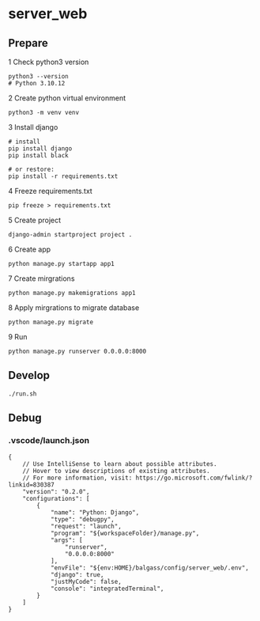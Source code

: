 # server_web

## Prepare

1 Check python3 version

```
python3 --version
# Python 3.10.12
```

2 Create python virtual environment

```
python3 -m venv venv
```

3 Install django

```
# install
pip install django
pip install black

# or restore:
pip install -r requirements.txt
```

4 Freeze requirements.txt

```
pip freeze > requirements.txt
```

5 Create project

```
django-admin startproject project .
```

6 Create app

```
python manage.py startapp app1
```

7 Create mirgrations

```
python manage.py makemigrations app1
```

8 Apply mirgrations to migrate database

```
python manage.py migrate
```

9 Run

```
python manage.py runserver 0.0.0.0:8000
```

## Develop

```
./run.sh
```

## Debug

### .vscode/launch.json

```
{
    // Use IntelliSense to learn about possible attributes.
    // Hover to view descriptions of existing attributes.
    // For more information, visit: https://go.microsoft.com/fwlink/?linkid=830387
    "version": "0.2.0",
    "configurations": [
        {
            "name": "Python: Django",
            "type": "debugpy",
            "request": "launch",
            "program": "${workspaceFolder}/manage.py",
            "args": [
                "runserver",
                "0.0.0.0:8000"
            ],
            "envFile": "${env:HOME}/balgass/config/server_web/.env",
            "django": true,
            "justMyCode": false,
            "console": "integratedTerminal",
        }
    ]
}
```
